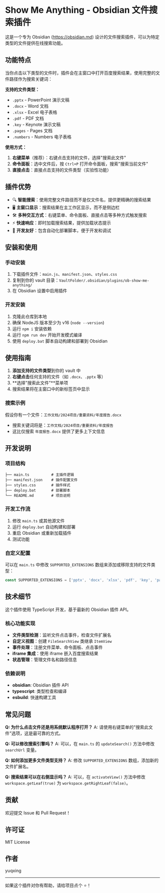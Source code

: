 # Show Me Anything - Obsidian 文件搜索插件

这是一个专为 Obsidian (https://obsidian.md) 设计的文件搜索插件，可以为特定类型的文件提供在线搜索功能。

## 功能特点

当你点击以下类型的文件时，插件会在主窗口中打开百度搜索结果，使用完整的文件路径作为搜索关键词：

**支持的文件类型：**
- `.pptx` - PowerPoint 演示文稿
- `.docx` - Word 文档  
- `.xlsx` - Excel 电子表格
- `.pdf` - PDF 文档
- `.key` - Keynote 演示文稿
- `.pages` - Pages 文档
- `.numbers` - Numbers 电子表格

**使用方式：**
1. **右键菜单**（推荐）：右键点击支持的文件，选择"搜索此文件"
2. **命令面板**：选中文件后，按 `Ctrl+P` 打开命令面板，搜索"搜索当前文件"
3. **直接点击**：直接点击支持的文件类型（实验性功能）

## 插件优势

- 🔍 **智能搜索**：使用完整文件路径而不是仅文件名，提供更精确的搜索结果
- 🖥️ **主窗口显示**：搜索结果在主工作区显示，而不是侧边栏
- 🛠️ **多种交互方式**：右键菜单、命令面板、直接点击等多种方式触发搜索
- ⚡ **快速响应**：即时加载搜索结果，提供加载状态提示
- 🔧 **开发友好**：包含自动化部署脚本，便于开发和调试

## 安装和使用

### 手动安装

1. 下载插件文件：`main.js`、`manifest.json`、`styles.css`
2. 复制到你的 vault 目录：`VaultFolder/.obsidian/plugins/ob-show-me-anything/`
3. 在 Obsidian 设置中启用插件

### 开发安装

1. 克隆此仓库到本地
2. 确保 NodeJS 版本至少为 v16 (`node --version`)
3. 运行 `npm i` 安装依赖
4. 运行 `npm run dev` 开始开发模式编译
5. 使用 `deploy.bat` 脚本自动构建和部署到 Obsidian

## 使用指南

1. **添加支持的文件类型**到你的 vault 中
2. **右键点击**任何支持的文件（如 `.docx`、`.pptx` 等）
3. **选择"搜索此文件"**菜单项
4. 搜索结果将在主窗口中的新标签页中显示

### 搜索示例

假设你有一个文件：`工作文档/2024项目/重要资料/年度报告.docx`

- 搜索关键词将是：`工作文档/2024项目/重要资料/年度报告`
- 这比仅搜索 `年度报告.docx` 提供了更多上下文信息

## 开发说明

### 项目结构

```
├── main.ts          # 主插件逻辑
├── manifest.json    # 插件配置文件
├── styles.css       # 插件样式
├── deploy.bat       # 部署脚本
└── README.md        # 项目说明
```

### 开发工作流

1. 修改 `main.ts` 或其他源文件
2. 运行 `deploy.bat` 自动构建和部署
3. 重启 Obsidian 或重新加载插件
4. 测试功能

### 自定义配置

可以在 `main.ts` 中修改 `SUPPORTED_EXTENSIONS` 数组来添加或移除支持的文件类型：

```typescript
const SUPPORTED_EXTENSIONS = ['pptx', 'docx', 'xlsx', 'pdf', 'key', 'pages', 'numbers'];
```

## 技术细节

这个插件使用 TypeScript 开发，基于最新的 Obsidian 插件 API。

### 核心功能实现

- **文件类型检测**：监听文件点击事件，检查文件扩展名
- **自定义视图**：创建 `FileSearchView` 类继承 `ItemView`
- **事件处理**：注册文件菜单、命令面板、点击事件
- **iframe 集成**：使用 iframe 嵌入百度搜索结果
- **状态管理**：管理文件名和路径信息

### 依赖说明

- **obsidian**: Obsidian 插件 API
- **typescript**: 类型检查和编译
- **esbuild**: 快速构建工具

## 常见问题

**Q: 为什么点击文件还是用系统默认程序打开？**
A: 请使用右键菜单的"搜索此文件"选项，这是最可靠的方式。

**Q: 可以修改搜索引擎吗？**
A: 可以，在 `main.ts` 的 `updateSearch()` 方法中修改 `searchUrl` 变量。

**Q: 如何添加更多文件类型支持？**
A: 修改 `SUPPORTED_EXTENSIONS` 数组，添加新的文件扩展名。

**Q: 搜索结果可以在右侧显示吗？**
A: 可以，在 `activateView()` 方法中修改 `workspace.getLeaf(true)` 为 `workspace.getRightLeaf(false)`。

## 贡献

欢迎提交 Issue 和 Pull Request！

## 许可证

MIT License

## 作者

yuqxing

---

如果这个插件对你有帮助，请给项目点个 ⭐️！
